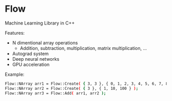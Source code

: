 # Flow
Machine Learning Library in C++

Features:
- N dimentional array operations
  - Addition, subtraction, multiplication, matrix multiplication, ...
- Autograd system
- Deep neural networks
- GPU acceleration

Example:
```bash
Flow::NArray arr1 = Flow::Create( { 3, 3 }, { 0, 1, 2, 3, 4, 5, 6, 7, 8 } );
Flow::NArray arr2 = Flow::Create( { 3 }, { 1, 10, 100 } );
Flow::NArray arr3 = Flow::Add( arr1, arr2 );
```